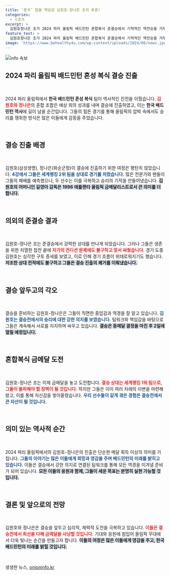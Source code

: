 ```yaml
---
title: ‘중국’ 잡을 책임감 김원호·정나은 조의 투혼!
categories:
  - 스포츠
excerpt: >
  김원호정나은 조가 2024 파리 올림픽 배드민턴 혼합복식 준결승에서 기적적인 역전승을 거두며 은메달을 확보했다. 김원호는 구토 증세에도 불구하고 정나은과 힘을 합쳐 승리를 일궜고, 결승에서 금메달을 향한 도전이 이어진다.
feature_text: >
  김원호정나은 조가 2024 파리 올림픽 배드민턴 혼합복식 준결승에서 기적적인 역전승을 거두며 은메달을 확보했다. 김원호는 구토 증세에도 불구하고 정나은과 힘을 합쳐 승리를 일궜고, 결승에서 금메달을 향한 도전이 이어진다.
image: 'https://www.behealthy4u.com/wp-content/uploads/2024/06/news.jpg'
---
```


<p><img src="https://www.behealthy4u.com/wp-content/uploads/2024/06/news.jpg" alt="info 속보" /></p>

<h2 data-ke-size="size26">2024 파리 올림픽 배드민턴 혼성 복식 결승 진출</h2>

<p data-ke-size="size16">&nbsp;</p>

<p>2024 파리 올림픽에서 <strong>한국 배드민턴 혼성 복식</strong> 팀이 역사적인 진전을 이뤘습니다. <b><span style="color: #ee2323;">김원호와 정나은</span></b>의 혼합 조합은 예상 외의 성과를 내며 결승에 진출하였고, 이는 <strong>한국 배드민턴 역사</strong>에 길이 남을 순간입니다. 그들의 힘든 경기를 통해 올림픽의 압박 속에서도 승리를 쟁취한 방식은 많은 이들에게 감동을 주었습니다.</p>

<p data-ke-size="size16">&nbsp;</p>

<h2 data-ke-size="size26">결승 진출 배경</h2>

<p data-ke-size="size16">&nbsp;</p>

<p>김원호(삼성생명), 정나은(화순군청)이 결승에 진출하기 위한 여정은 평탄치 않았습니다. <b><span style="color: #1a5490;">4강에서 그들은 세계랭킹 2위 팀을 상대로 경기를 치렀습니다.</span></b> 많은 전문가와 팬들이 그들의 패배를 예측했으나, 두 선수는 이를 극복하고 승리의 기적을 만들어냈습니다. <b><span style="background-color: #21538527;">김원호의 어머니인 길영아 감독은 1996 애틀랜타 올림픽 금메달리스트로서 큰 의미를 더합니다.</span></b></p>

<p data-ke-size="size16">&nbsp;</p>

<h2 data-ke-size="size26">의외의 준결승 결과</h2>

<p data-ke-size="size16">&nbsp;</p>

<p>김원호-정나은 조는 준결승에서 강력한 상대를 만나게 되었습니다. 그러나 그들은 생존을 위한 치열한 접전 끝에 <b><span style="color: #ee2323;">자가의 컨디션 문제에도 불구하고 맞서 싸웠습니다.</span></b> 경기 도중 김원호는 심각한 구토 증세를 보였고, 이로 인해 경기 흐름이 위태로워지기도 했습니다. <b><span style="background-color: #21538527;">저조한 상대 전적에도 불구하고 그들은 결승 진출의 쾌거를 이뤄냈습니다.</span></b></p>

<p data-ke-size="size16">&nbsp;</p>

<h2 data-ke-size="size26">결승 앞두고의 각오</h2>

<p data-ke-size="size16">&nbsp;</p>

<p>결승을 준비하는 김원호-정나은은 그들이 직면한 중압감과 역경을 잘 알고 있습니다. <b><span style="color: #1a5490;">김원호는 결승전에서의 승리에 대한 강한 의지를 보였습니다.</span></b> 팀워크와 책임감을 바탕으로 그들은 계속해서 서로를 지지하며 싸우고 있습니다. <b><span style="background-color: #21538527;">결승은 동메달 결정을 마친 후 2일에 열릴 예정입니다.</span></b></p>

<p data-ke-size="size16">&nbsp;</p>

<h2 data-ke-size="size26">혼합복식 금메달 도전</h2>

<p data-ke-size="size16">&nbsp;</p>

<p>김원호-정나은 조는 이제 금메달을 놓고 도전합니다. <b><span style="color: #ee2323;">결승 상대는 세계랭킹 1위 팀으로, 그들이 돌파해야 할 장벽이 될 것입니다.</span></b> 하지만 그들은 이미 여러 차례의 이변을 마련해왔고, 이를 통해 자신감을 쌓아올렸습니다. <b><span style="color: #1a5490;">우리 선수들이 같게 겪은 경험은 결승전에서 큰 자산이 될 것입니다.</span></b></p>

<p data-ke-size="size16">&nbsp;</p>

<h2 data-ke-size="size26">의미 있는 역사적 순간</h2>

<p data-ke-size="size16">&nbsp;</p>

<p>2024 파리 올림픽에서의 김원호-정나은의 진출은 단순한 메달 획득 이상의 의미를 가집니다. <b><span style="color: #1a5490;">그들의 이야기는 많은 이들에게 희망과 영감을 주며 배드민턴의 미래를 밝히고 있습니다.</span></b> 이들은 결승에서 강한 의지로 연결된 팀워크를 통해 모든 역경을 이겨낼 준비가 되어 있습니다. <b><span style="background-color: #21538527;">모든 이들의 응원과 함께, 그들이 세운 목표는 분명히 실현 가능할 것입니다.</span></b></p>

<p data-ke-size="size16">&nbsp;</p>

<h2 data-ke-size="size26">결론 및 앞으로의 전망</h2>

<p data-ke-size="size16">&nbsp;</p>

<p>김원호와 정나은은 결승을 앞두고 심리적, 체력적 도전을 극복하고 있습니다. <b><span style="color: #ee2323;">이들은 결승전에서 최선을 다해 금메달을 사냥할 것입니다.</span></b> 기대와 응원에 힘입어 올림픽 무대에서 더욱 빛나는 순간을 만들고자 합니다. <b><span style="background-color: #21538527;">이들의 여정은 많은 이들에게 영감을 주고, 한국 배드민턴의 미래를 밝힐 것입니다.</span></b> </p>

<p data-ke-size="size16">&nbsp;</p>
생생한 뉴스, <a href="https://onioninfo.kr" rel="dofollow">onioninfo.kr</a>


